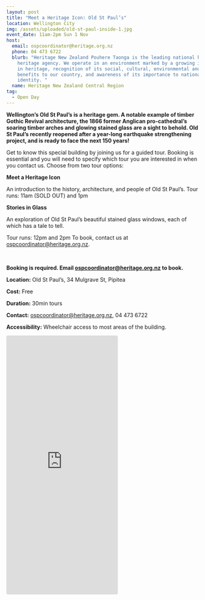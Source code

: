 ```yaml
---
layout: post
title: "Meet a Heritage Icon: Old St Paul’s"
location: Wellington City
img: /assets/uploaded/old-st-paul-inside-1.jpg
event_date: 11am-2pm Sun 1 Nov
host:
  email: ospcoordinator@heritage.org.nz
  phone: 04 473 6722
  blurb: "Heritage New Zealand Pouhere Taonga is the leading national historic
    heritage agency. We operate in an environment marked by a growing interest
    in heritage, recognition of its social, cultural, environmental and economic
    benefits to our country, and awareness of its importance to national
    identity. "
  name: Heritage New Zealand Central Region
tag:
  - Open Day
---
```

**Wellington’s Old St Paul’s is a heritage gem. A notable example of timber Gothic Revival architecture, the 1866 former Anglican pro-cathedral’s soaring timber arches and glowing stained glass are a sight to behold. Old St Paul’s recently reopened after a year-long earthquake strengthening project, and is ready to face the next 150 years!** 

Get to know this special building by joining us for a guided tour. Booking is essential and you will need to specify which tour you are interested in when you contact us. Choose from two tour options:

**Meet a Heritage Icon** 

An introduction to the history, architecture, and people of Old St Paul’s. Tour runs: 11am (SOLD OUT) and 1pm 

**Stories in Glass** 

An exploration of Old St Paul’s beautiful stained glass windows, each of which has a tale to tell. 

Tour runs: 12pm and 2pm To book, contact us at ospcoordinator@heritage.org.nz.

<br>

**Booking is required. Email ospcoordinator@heritage.org.nz to book.**

**Location:** Old St Paul’s, 34 Mulgrave St, Pipitea 

**Cost:** Free

**Duration:** 30min tours

**Contact:** ospcoordinator@heritage.org.nz, 04 473 6722

**Accessibility:** Wheelchair access to most areas of the building.

<iframe class="instagram-media instagram-media-rendered" id="instagram-embed-0" src="https://www.instagram.com/p/B0PVWIoJNED/embed/captioned/?cr=1&amp;v=12&amp;wp=1080&amp;rd=https%3A%2F%2Fwellingtonheritageweek.co.nz&amp;rp=%2Fevent%2Fwainuiomata-historical-community-exhibition%2F#%7B%22ci%22%3A0%2C%22os%22%3A310.95499999355525%2C%22ls%22%3A164.63500005193055%2C%22le%22%3A184.0500000398606%7D" allowtransparency="true" allowfullscreen="true" frameborder="0" height="676" data-instgrm-payload-id="instagram-media-payload-0" scrolling="no" style="background: white;max-width: 540px;width: calc(10% - 3px);border-radius: 3px;border: 1px solid rgb(219, 219, 219);box-shadow: none;display: block;margin: 0px 0px 12px;min-width: 290px;padding: 0px;"></iframe>